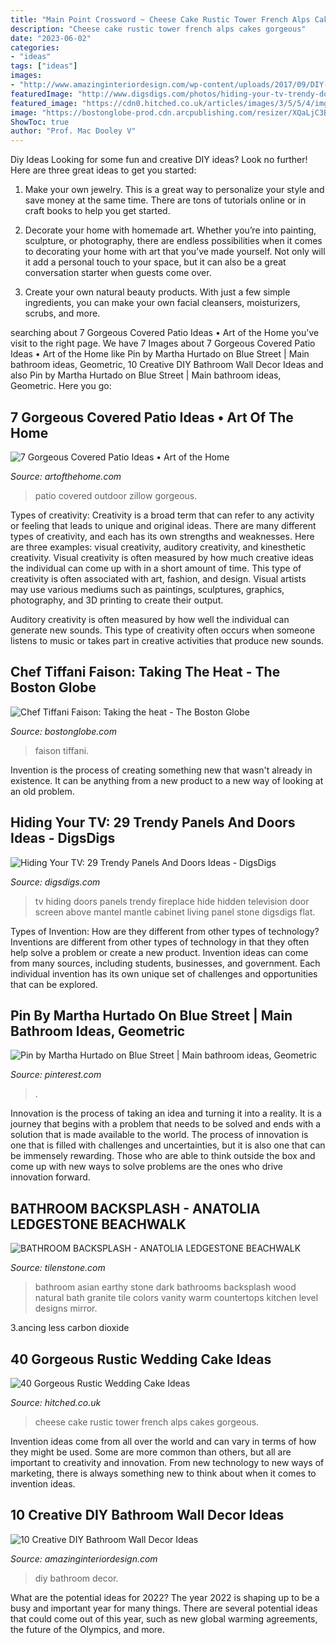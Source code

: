 ```yaml
---
title: "Main Point Crossword ~ Cheese Cake Rustic Tower French Alps Cakes Gorgeous"
description: "Cheese cake rustic tower french alps cakes gorgeous"
date: "2023-06-02"
categories:
- "ideas"
tags: ["ideas"]
images:
- "http://www.amazinginteriordesign.com/wp-content/uploads/2017/09/DIY-Bathroom-Wall-Decor-Ideas-fi.jpg"
featuredImage: "http://www.digsdigs.com/photos/hiding-your-tv-trendy-door-and-panels-ideas-26.jpg"
featured_image: "https://cdn0.hitched.co.uk/articles/images/3/5/5/4/img_84553/12-rustic-cheese-wedding-cake.jpg"
image: "https://bostonglobe-prod.cdn.arcpublishing.com/resizer/XQaLjC3BfeKWtfz-gONl0jPxuSA=/506x0/arc-anglerfish-arc2-prod-bostonglobe.s3.amazonaws.com/public/2T7WVYWK2AI6DEU6UUN3YQSNZI.jpg"
ShowToc: true
author: "Prof. Mac Dooley V"
---
```



Diy Ideas
Looking for some fun and creative DIY ideas? Look no further! Here are three great ideas to get you started:
1. Make your own jewelry. This is a great way to personalize your style and save money at the same time. There are tons of tutorials online or in craft books to help you get started.

2. Decorate your home with homemade art. Whether you’re into painting, sculpture, or photography, there are endless possibilities when it comes to decorating your home with art that you’ve made yourself. Not only will it add a personal touch to your space, but it can also be a great conversation starter when guests come over.

3. Create your own natural beauty products. With just a few simple ingredients, you can make your own facial cleansers, moisturizers, scrubs, and more.

	

		
searching about 7 Gorgeous Covered Patio Ideas • Art of the Home you've visit to the right page. We have 7 Images about 7 Gorgeous Covered Patio Ideas • Art of the Home like Pin by Martha Hurtado on Blue Street | Main bathroom ideas, Geometric, 10 Creative DIY Bathroom Wall Decor Ideas and also Pin by Martha Hurtado on Blue Street | Main bathroom ideas, Geometric. Here you go:
		
    
## 7 Gorgeous Covered Patio Ideas • Art Of The Home

<img loading=lazy src="https://www.artofthehome.com/wp-content/uploads/2017/04/02-Outdoor-Covered-Patio-Ideas.jpg" onerror="this.onerror=null;this.src='https://tse3.mm.bing.net/th?id=OIP.SdXMi1I9a_JcB2e-G7aUiwHaLB&amp;pid=15.1';" alt="7 Gorgeous Covered Patio Ideas • Art of the Home">

_Source: artofthehome.com_

>patio covered outdoor zillow gorgeous. 

	

Types of creativity:
Creativity is a broad term that can refer to any activity or feeling that leads to unique and original ideas. There are many different types of creativity, and each has its own strengths and weaknesses. Here are three examples: visual creativity, auditory creativity, and kinesthetic creativity.
Visual creativity is often measured by how much creative ideas the individual can come up with in a short amount of time. This type of creativity is often associated with art, fashion, and design. Visual artists may use various mediums such as paintings, sculptures, graphics, photography, and 3D printing to create their output.

Auditory creativity is often measured by how well the individual can generate new sounds. This type of creativity often occurs when someone listens to music or takes part in creative activities that produce new sounds.

    
## Chef Tiffani Faison: Taking The Heat - The Boston Globe

<img loading=lazy src="https://bostonglobe-prod.cdn.arcpublishing.com/resizer/XQaLjC3BfeKWtfz-gONl0jPxuSA=/506x0/arc-anglerfish-arc2-prod-bostonglobe.s3.amazonaws.com/public/2T7WVYWK2AI6DEU6UUN3YQSNZI.jpg" onerror="this.onerror=null;this.src='https://tse1.mm.bing.net/th?id=OIP.YAH-yZhb0bO48Q4XNM7pnQHaKj&amp;pid=15.1';" alt="Chef Tiffani Faison: Taking the heat - The Boston Globe">

_Source: bostonglobe.com_

>faison tiffani. 

	

Invention is the process of creating something new that wasn't already in existence. It can be anything from a new product to a new way of looking at an old problem. 

    
## Hiding Your TV: 29 Trendy Panels And Doors Ideas - DigsDigs

<img loading=lazy src="http://www.digsdigs.com/photos/hiding-your-tv-trendy-door-and-panels-ideas-26.jpg" onerror="this.onerror=null;this.src='https://tse3.mm.bing.net/th?id=OIP.V-OS93fePrzCP5Q159RRrgHaLH&amp;pid=15.1';" alt="Hiding Your TV: 29 Trendy Panels And Doors Ideas - DigsDigs">

_Source: digsdigs.com_

>tv hiding doors panels trendy fireplace hide hidden television door screen above mantel mantle cabinet living panel stone digsdigs flat. 

	

Types of Invention: How are they different from other types of technology?
Inventions are different from other types of technology in that they often help solve a problem or create a new product. Invention ideas can come from many sources, including students, businesses, and government. Each individual invention has its own unique set of challenges and opportunities that can be explored.

    
## Pin By Martha Hurtado On Blue Street | Main Bathroom Ideas, Geometric

<img loading=lazy src="https://i.pinimg.com/736x/08/fe/9b/08fe9bbea41944940184a5b1fc4e2897.jpg" onerror="this.onerror=null;this.src='https://tse3.mm.bing.net/th?id=OIP.Hn4w4pYqWATtJh_Okra6UAHaJS&amp;pid=15.1';" alt="Pin by Martha Hurtado on Blue Street | Main bathroom ideas, Geometric">

_Source: pinterest.com_

>. 

	

Innovation is the process of taking an idea and turning it into a reality. It is a journey that begins with a problem that needs to be solved and ends with a solution that is made available to the world. The process of innovation is one that is filled with challenges and uncertainties, but it is also one that can be immensely rewarding. Those who are able to think outside the box and come up with new ways to solve problems are the ones who drive innovation forward.

    
## BATHROOM BACKSPLASH - ANATOLIA LEDGESTONE BEACHWALK

<img loading=lazy src="https://www.tilenstone.com/clientcontent/tileandstoneworks/inspirationgallery/bathrooms/index_files/vlb_images1/bathroom_backsplash__anatolia_ledgestone_beachwalk.jpg" onerror="this.onerror=null;this.src='https://tse1.mm.bing.net/th?id=OIP.LoksDxkvbcKoCCooX7g3hwHaJ3&amp;pid=15.1';" alt="BATHROOM BACKSPLASH - ANATOLIA LEDGESTONE BEACHWALK">

_Source: tilenstone.com_

>bathroom asian earthy stone dark bathrooms backsplash wood natural bath granite tile colors vanity warm countertops kitchen level designs mirror. 

	

3.ancing less carbon dioxide 

    
## 40 Gorgeous Rustic Wedding Cake Ideas

<img loading=lazy src="https://cdn0.hitched.co.uk/articles/images/3/5/5/4/img_84553/12-rustic-cheese-wedding-cake.jpg" onerror="this.onerror=null;this.src='https://tse3.mm.bing.net/th?id=OIP.1suIHVuZlNvOSLySurxR7wHaLG&amp;pid=15.1';" alt="40 Gorgeous Rustic Wedding Cake Ideas">

_Source: hitched.co.uk_

>cheese cake rustic tower french alps cakes gorgeous. 

	

Invention ideas come from all over the world and can vary in terms of how they might be used. Some are more common than others, but all are important to creativity and innovation. From new technology to new ways of marketing, there is always something new to think about when it comes to invention ideas.

    
## 10 Creative DIY Bathroom Wall Decor Ideas

<img loading=lazy src="http://www.amazinginteriordesign.com/wp-content/uploads/2017/09/DIY-Bathroom-Wall-Decor-Ideas-fi.jpg" onerror="this.onerror=null;this.src='https://tse1.mm.bing.net/th?id=OIP.754kT-woq4XxWR53B8c09QHaJ4&amp;pid=15.1';" alt="10 Creative DIY Bathroom Wall Decor Ideas">

_Source: amazinginteriordesign.com_

>diy bathroom decor. 

	

What are the potential ideas for 2022?
The year 2022 is shaping up to be a busy and important year for many things. There are several potential ideas that could come out of this year, such as new global warming agreements, the future of the Olympics, and more.

